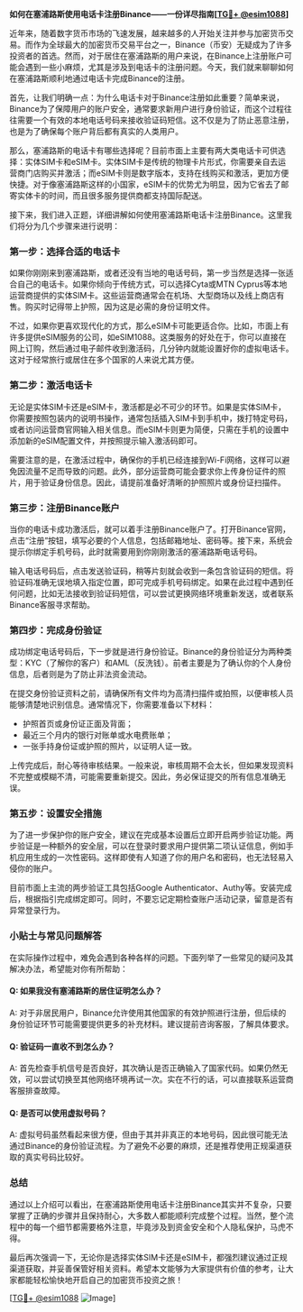 **如何在塞浦路斯使用电话卡注册Binance——一份详尽指南[[TG💪+ @esim1088](https://t.me/s/esim1088)]**

近年来，随着数字货币市场的飞速发展，越来越多的人开始关注并参与加密货币交易。而作为全球最大的加密货币交易平台之一，Binance（币安）无疑成为了许多投资者的首选。然而，对于居住在塞浦路斯的用户来说，在Binance上注册账户可能会遇到一些小麻烦，尤其是涉及到电话卡的注册问题。今天，我们就来聊聊如何在塞浦路斯顺利地通过电话卡完成Binance的注册。

首先，让我们明确一点：为什么电话卡对于Binance注册如此重要？简单来说，Binance为了保障用户的账户安全，通常要求新用户进行身份验证，而这个过程往往需要一个有效的本地电话号码来接收验证码短信。这不仅是为了防止恶意注册，也是为了确保每个账户背后都有真实的人类用户。

那么，塞浦路斯的电话卡有哪些选择呢？目前市面上主要有两大类电话卡可供选择：实体SIM卡和eSIM卡。实体SIM卡是传统的物理卡片形式，你需要亲自去运营商门店购买并激活；而eSIM卡则是数字版本，支持在线购买和激活，更加方便快捷。对于像塞浦路斯这样的小国家，eSIM卡的优势尤为明显，因为它省去了邮寄实体卡的时间，而且很多服务提供商都支持国际配送。

接下来，我们进入正题，详细讲解如何使用塞浦路斯电话卡注册Binance。这里我们将分为几个步骤来进行说明：

### 第一步：选择合适的电话卡

如果你刚刚来到塞浦路斯，或者还没有当地的电话号码，第一步当然是选择一张适合自己的电话卡。如果你倾向于传统方式，可以选择Cyta或MTN Cyprus等本地运营商提供的实体SIM卡。这些运营商通常会在机场、大型商场以及线上商店有售。购买时记得带上护照，因为这是必需的身份证明文件。

不过，如果你更喜欢现代化的方式，那么eSIM卡可能更适合你。比如，市面上有许多提供eSIM服务的公司，如eSIM1088。这类服务的好处在于，你可以直接在网上订购，然后通过电子邮件收到激活码，几分钟内就能设置好你的虚拟电话卡。这对于经常旅行或居住在多个国家的人来说尤其方便。

### 第二步：激活电话卡

无论是实体SIM卡还是eSIM卡，激活都是必不可少的环节。如果是实体SIM卡，你需要按照包装内的说明书操作，通常包括插入SIM卡到手机中，拨打特定号码，或者访问运营商官网输入相关信息。而eSIM卡则更为简便，只需在手机的设置中添加新的eSIM配置文件，并按照提示输入激活码即可。

需要注意的是，在激活过程中，确保你的手机已经连接到Wi-Fi网络，这样可以避免因流量不足而导致的问题。此外，部分运营商可能会要求你上传身份证件的照片，用于验证身份信息。因此，请提前准备好清晰的护照照片或身份证扫描件。

### 第三步：注册Binance账户

当你的电话卡成功激活后，就可以着手注册Binance账户了。打开Binance官网，点击“注册”按钮，填写必要的个人信息，包括邮箱地址、密码等。接下来，系统会提示你绑定手机号码，此时就需要用到你刚刚激活的塞浦路斯电话号码。

输入电话号码后，点击发送验证码，稍等片刻就会收到一条包含验证码的短信。将验证码准确无误地填入指定位置，即可完成手机号码绑定。如果在此过程中遇到任何问题，比如无法接收到验证码短信，可以尝试更换网络环境重新发送，或者联系Binance客服寻求帮助。

### 第四步：完成身份验证

成功绑定电话号码后，下一步就是进行身份验证。Binance的身份验证分为两种类型：KYC（了解你的客户）和AML（反洗钱）。前者主要是为了确认你的个人身份信息，后者则是为了防止非法资金流动。

在提交身份验证资料之前，请确保所有文件均为高清扫描件或拍照，以便审核人员能够清楚地识别信息。通常情况下，你需要准备以下材料：
- 护照首页或身份证正面及背面；
- 最近三个月内的银行对账单或水电费账单；
- 一张手持身份证或护照的照片，以证明人证一致。

上传完成后，耐心等待审核结果。一般来说，审核周期不会太长，但如果发现资料不完整或模糊不清，可能需要重新提交。因此，务必保证提交的所有信息准确无误。

### 第五步：设置安全措施

为了进一步保护你的账户安全，建议在完成基本设置后立即开启两步验证功能。两步验证是一种额外的安全层，可以在登录时要求用户提供第二项认证信息，例如手机应用生成的一次性密码。这样即使有人知道了你的用户名和密码，也无法轻易入侵你的账户。

目前市面上主流的两步验证工具包括Google Authenticator、Authy等。安装完成后，根据指引完成绑定即可。同时，不要忘记定期检查账户活动记录，留意是否有异常登录行为。

### 小贴士与常见问题解答

在实际操作过程中，难免会遇到各种各样的问题。下面列举了一些常见的疑问及其解决办法，希望能对你有所帮助：

#### Q: 如果我没有塞浦路斯的居住证明怎么办？
A: 对于非居民用户，Binance允许使用其他国家的有效护照进行注册，但后续的身份验证环节可能需要提供更多的补充材料。建议提前咨询客服，了解具体要求。

#### Q: 验证码一直收不到怎么办？
A: 首先检查手机信号是否良好，其次确认是否正确输入了国家代码。如果仍然无效，可以尝试切换至其他网络环境再试一次。实在不行的话，可以直接联系运营商客服排查故障。

#### Q: 是否可以使用虚拟号码？
A: 虚拟号码虽然看起来很方便，但由于其并非真正的本地号码，因此很可能无法通过Binance的身份验证流程。为了避免不必要的麻烦，还是推荐使用正规渠道获取的真实号码比较好。

### 总结

通过以上介绍可以看出，在塞浦路斯使用电话卡注册Binance其实并不复杂，只要掌握了正确的步骤并且保持耐心，大多数人都能顺利完成整个过程。当然，整个流程中的每一个细节都需要格外注意，毕竟涉及到资金安全和个人隐私保护，马虎不得。

最后再次强调一下，无论你是选择实体SIM卡还是eSIM卡，都强烈建议通过正规渠道获取，并妥善保管好相关资料。希望本文能够为大家提供有价值的参考，让大家都能轻松愉快地开启自己的加密货币投资之旅！

[[TG💪+ @esim1088](https://t.me/s/esim1088) ![Image](https://i.postimg.cc/4NQfJmqS/Snipaste-2025-05-13-00-14-12.png)]